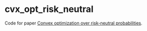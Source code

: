 # cvx_opt_risk_neutral

Code for paper [Convex optimization over risk-neutral probabilities](https://stanford.edu/~boyd/papers/cvx_opt_risk_neutral.html).
